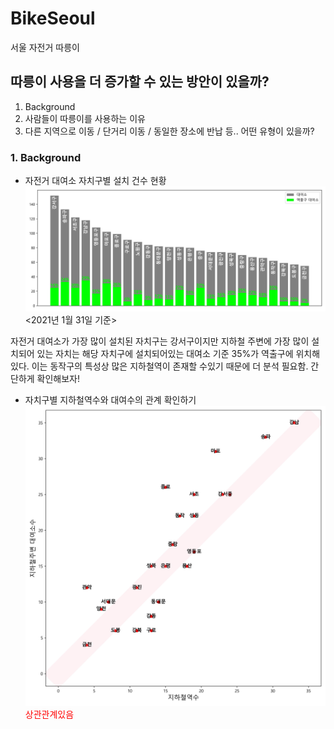 # BikeSeoul
서울 자전거 따릉이

## 따릉이 사용을 더 증가할 수 있는 방안이 있을까?
1. Background
2. 사람들이 따릉이를 사용하는 이유
3. 다른 지역으로 이동 / 단거리 이동 / 동일한 장소에 반납 등.. 어떤 유형이 있을까? 

### 1. Background
+ 자전거 대여소 자치구별 설치 건수 현황
![Alt text](/img/1stationNum.jpg '자치구별 설치건수')
      <2021년 1월 31일 기준>

자전거 대여소가 가장 많이 설치된 자치구는 강서구이지만 지하철 주변에 가장 많이 설치되어 있는 자치는 해당 자치구에 설치되어있는 대여소 기준 35%가 역출구에 위치해 있다. 이는 동작구의 특성상 많은 지하철역이 존재할 수있기 때문에 더 분석 필요함.
간단하게 확인해보자!

+ 자치구별 지하철역수와 대여수의 관계 확인하기
![Alt text](/img/2trainnum.jpg '자치구별 지하철수 연관성')
<span style='color:red'> 상관관계있음 </span>

